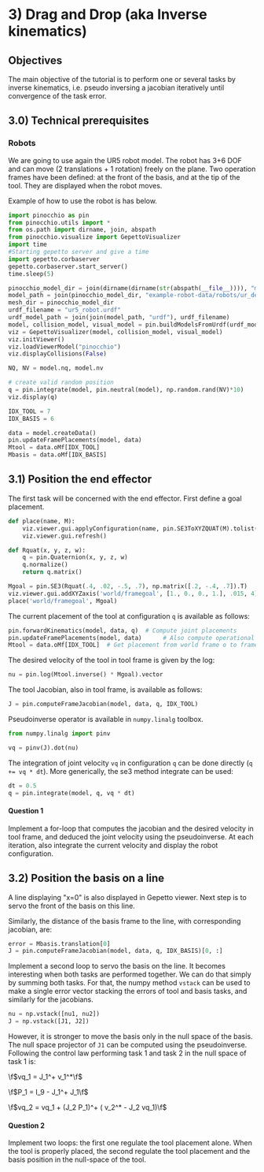 # 3) Drag and Drop (aka Inverse kinematics)

## Objectives

The main objective of the tutorial is to perform one or several tasks by
inverse kinematics, i.e. pseudo inversing a jacobian iteratively until
convergence of the task error.

## 3.0) Technical prerequisites

### Robots

We are going to use again the UR5 robot model.
The robot has 3+6 DOF and can
move (2 translations + 1 rotation) freely on the plane. Two operation
frames have been defined: at the front of the basis, and at the tip of
the tool. They are displayed when the robot moves.

Example of how to use the robot is has below.

```py
import pinocchio as pin
from pinocchio.utils import *
from os.path import dirname, join, abspath
from pinocchio.visualize import GepettoVisualizer
import time
#Starting gepetto server and give a time
import gepetto.corbaserver
gepetto.corbaserver.start_server()
time.sleep(5)

pinocchio_model_dir = join(dirname(dirname(str(abspath(__file__)))), "models")
model_path = join(pinocchio_model_dir, "example-robot-data/robots/ur_description")
mesh_dir = pinocchio_model_dir
urdf_filename = "ur5_robot.urdf"
urdf_model_path = join(join(model_path, "urdf"), urdf_filename)
model, collision_model, visual_model = pin.buildModelsFromUrdf(urdf_model_path, mesh_dir, pin.JointModelFreeFlyer())
viz = GepettoVisualizer(model, collision_model, visual_model)
viz.initViewer()
viz.loadViewerModel("pinocchio")
viz.displayCollisions(False)

NQ, NV = model.nq, model.nv

# create valid random position
q = pin.integrate(model, pin.neutral(model), np.random.rand(NV)*10)
viz.display(q)

IDX_TOOL = 7
IDX_BASIS = 6

data = model.createData()
pin.updateFramePlacements(model, data)
Mtool = data.oMf[IDX_TOOL]
Mbasis = data.oMf[IDX_BASIS]
```

## 3.1) Position the end effector

The first task will be concerned with the end effector. First define a
goal placement.

```py
def place(name, M):
    viz.viewer.gui.applyConfiguration(name, pin.SE3ToXYZQUAT(M).tolist())
    viz.viewer.gui.refresh()

def Rquat(x, y, z, w):
    q = pin.Quaternion(x, y, z, w)
    q.normalize()
    return q.matrix()

Mgoal = pin.SE3(Rquat(.4, .02, -.5, .7), np.matrix([.2, -.4, .7]).T)
viz.viewer.gui.addXYZaxis('world/framegoal', [1., 0., 0., 1.], .015, 4)
place('world/framegoal', Mgoal)
```

The current placement of the tool at configuration `q` is available as
follows:

```py
pin.forwardKinematics(model, data, q)  # Compute joint placements
pin.updateFramePlacements(model, data)      # Also compute operational frame placements
Mtool = data.oMf[IDX_TOOL]  # Get placement from world frame o to frame f oMf
```

The desired velocity of the tool in tool frame is given by the log:

```py
nu = pin.log(Mtool.inverse() * Mgoal).vector
```

The tool Jacobian, also in tool frame, is available as follows:

```py
J = pin.computeFrameJacobian(model, data, q, IDX_TOOL)
```

Pseudoinverse operator is available in `numpy.linalg` toolbox.

```py
from numpy.linalg import pinv

vq = pinv(J).dot(nu)
```

The integration of joint velocity `vq` in configuration `q` can be done
directly (`q += vq * dt`). More generically, the se3 method integrate can be
used:

```py
dt = 0.5
q = pin.integrate(model, q, vq * dt)
```

#### Question 1

Implement a for-loop that computes the jacobian and the
desired velocity in tool frame, and deduced the joint velocity using the
pseudoinverse. At each iteration, also integrate the current velocity
and display the robot configuration.

## 3.2) Position the basis on a line

A line displaying "x=0" is also displayed in Gepetto viewer. Next step
is to servo the front of the basis on this line.

Similarly, the distance of the basis frame to the line, with
corresponding jacobian, are:

```py
error = Mbasis.translation[0]
J = pin.computeFrameJacobian(model, data, q, IDX_BASIS)[0, :]
```

Implement a second loop to servo the basis on the line. It becomes
interesting when both tasks are performed together. We can do that
simply by summing both tasks. For that, the numpy method `vstack` can be
used to make a single error vector stacking the errors of tool and basis
tasks, and similarly for the jacobians.

```py
nu = np.vstack([nu1, nu2])
J = np.vstack([J1, J2])
```

However, it is stronger to move the basis only in the null space of the
basis. The null space projector of `J1` can be computed using the
pseudoinverse. Following the control law performing task 1 and task 2 in
the null space of task 1 is:

\f$vq_1 = J_1^+ v_1^*\f$

\f$P_1 = I_9 - J_1^+ J_1\f$

\f$vq_2 = vq_1 + (J_2 P_1)^+ ( v_2^* - J_2 vq_1)\f$

#### Question 2

Implement two loops: the first one regulate the tool
placement alone. When the tool is properly placed, the second regulate
the tool placement and the basis position in the null-space of the tool.
